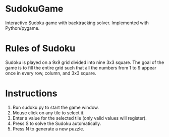 # SudokuGame
Interactive Sudoku game with backtracking solver. Implemented with Python/pygame.
# Rules of Sudoku
Sudoku is played on a 9x9 grid divided into nine 3x3 square. The goal of the game is to fill the entire grid such that all the numbers from 1 to 9 appear once in every row, column, and 3x3 square.
# Instructions
  1. Run sudoku.py to start the game window.
  2. Mouse click on any tile to select it.
  3. Enter a value for the selected tile (only valid values will register).
  4. Press S to solve the Sudoku automatically.
  5. Press N to generate a new puzzle.

